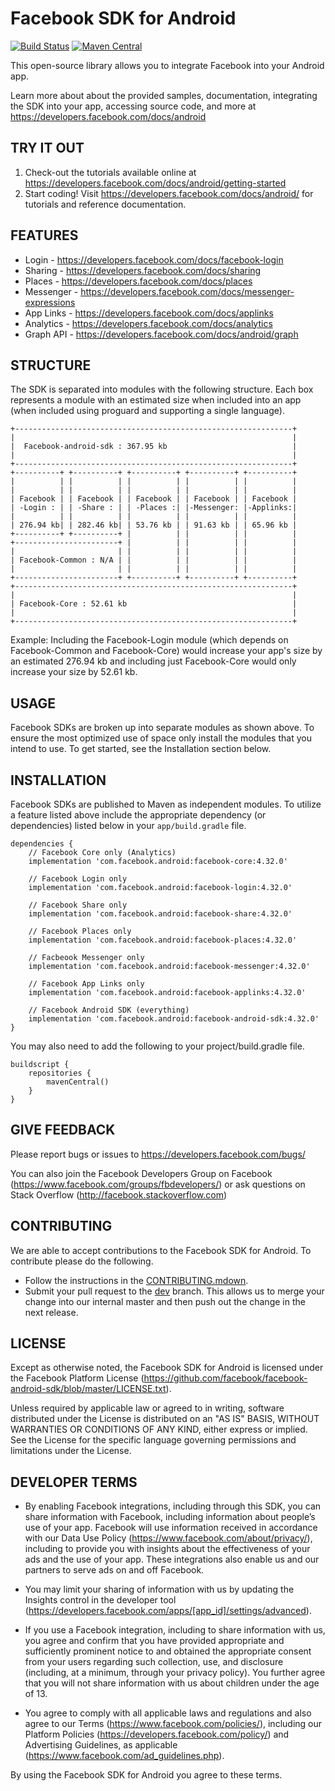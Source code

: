 Facebook SDK for Android
========================

[![Build Status](https://travis-ci.org/facebook/facebook-android-sdk.svg?branch=master)](https://travis-ci.org/facebook/facebook-android-sdk.svg?branch=master)
[![Maven Central](https://maven-badges.herokuapp.com/maven-central/com.facebook.android/facebook-android-sdk/badge.svg?style=flat)](https://maven-badges.herokuapp.com/maven-central/com.facebook.android/facebook-android-sdk)

This open-source library allows you to integrate Facebook into your Android app.

Learn more about about the provided samples, documentation, integrating the SDK into your app, accessing source code, and more at https://developers.facebook.com/docs/android

TRY IT OUT
----------
1. Check-out the tutorials available online at https://developers.facebook.com/docs/android/getting-started
2. Start coding! Visit https://developers.facebook.com/docs/android/ for tutorials and reference documentation.

FEATURES
--------
* Login     - https://developers.facebook.com/docs/facebook-login
* Sharing   - https://developers.facebook.com/docs/sharing
* Places    - https://developers.facebook.com/docs/places
* Messenger - https://developers.facebook.com/docs/messenger-expressions
* App Links - https://developers.facebook.com/docs/applinks
* Analytics - https://developers.facebook.com/docs/analytics
* Graph API - https://developers.facebook.com/docs/android/graph

STRUCTURE
---------
The SDK is separated into modules with the following structure. Each box represents a module with an 
estimated size when included into an app (when included using proguard and supporting a single language). 

    +--------------------------------------------------------------+
    |                                                              |
    |  Facebook-android-sdk : 367.95 kb                            |
    |                                                              |
    +--------------------------------------------------------------+
    +----------+ +----------+ +----------+ +----------+ +----------+
    |          | |          | |          | |          | |          |
    |          | |          | |          | |          | |          |
    | Facebook | | Facebook | | Facebook | | Facebook | | Facebook |
    | -Login : | | -Share : | | -Places :| |-Messenger: |-Applinks:|
    |          | |          | |          | |          | |          |
    | 276.94 kb| | 282.46 kb| | 53.76 kb | | 91.63 kb | | 65.96 kb |
    +----------+ +----------+ |          | |          | |          |
    +-----------------------+ |          | |          | |          |
    |                       | |          | |          | |          |
    | Facebook-Common : N/A | |          | |          | |          |
    |                       | |          | |          | |          |
    +-----------------------+ +----------+ +----------+ +----------+
    +--------------------------------------------------------------+
    |                                                              |
    | Facebook-Core : 52.61 kb                                     |
    |                                                              |
    +--------------------------------------------------------------+
    
Example: Including the Facebook-Login module (which depends on Facebook-Common and Facebook-Core) would
increase your app's size by an estimated 276.94 kb and including just Facebook-Core would only increase
your size by 52.61 kb.

USAGE
-----
Facebook SDKs are broken up into separate modules as shown above. To ensure the most optimized use of
space only install the modules that you intend to use. To get started, see the Installation section below.

INSTALLATION
------------
Facebook SDKs are published to Maven as independent modules. To utilize a feature listed above
include the appropriate dependency (or dependencies) listed below in your `app/build.gradle` file. 
    
    dependencies {
        // Facebook Core only (Analytics)
        implementation 'com.facebook.android:facebook-core:4.32.0'
        
        // Facebook Login only
        implementation 'com.facebook.android:facebook-login:4.32.0'
        
        // Facebook Share only
        implementation 'com.facebook.android:facebook-share:4.32.0'
        
        // Facebook Places only
        implementation 'com.facebook.android:facebook-places:4.32.0'
        
        // Facbeook Messenger only
        implementation 'com.facebook.android:facebook-messenger:4.32.0'
        
        // Facebook App Links only
        implementation 'com.facebook.android:facebook-applinks:4.32.0'
        
        // Facebook Android SDK (everything)
        implementation 'com.facebook.android:facebook-android-sdk:4.32.0'
    }

You may also need to add the following to your project/build.gradle file.

    buildscript {
        repositories {
            mavenCentral() 
        }
    }

GIVE FEEDBACK
-------------
Please report bugs or issues to https://developers.facebook.com/bugs/

You can also join the Facebook Developers Group on Facebook (https://www.facebook.com/groups/fbdevelopers/) or ask questions on Stack Overflow (http://facebook.stackoverflow.com)

CONTRIBUTING
-------------
We are able to accept contributions to the Facebook SDK for Android. To contribute please do the following.
- Follow the instructions in the [CONTRIBUTING.mdown](https://github.com/facebook/facebook-android-sdk/blob/master/CONTRIBUTING.mdown).
- Submit your pull request to the [dev](https://github.com/facebook/facebook-android-sdk/tree/dev) branch. This allows us to merge your change into our internal master and then push out the change in the next release.

LICENSE
-------
Except as otherwise noted, the Facebook SDK for Android is licensed under the Facebook Platform License (https://github.com/facebook/facebook-android-sdk/blob/master/LICENSE.txt).

Unless required by applicable law or agreed to in writing, software distributed under the License is distributed on an "AS IS" BASIS, WITHOUT WARRANTIES OR CONDITIONS OF ANY KIND, either express or implied.  See the License for the specific language governing permissions and limitations under the License.

DEVELOPER TERMS
---------------

- By enabling Facebook integrations, including through this SDK, you can share information with Facebook, including information about people’s use of your app. Facebook will use information received in accordance with our Data Use Policy (https://www.facebook.com/about/privacy/), including to provide you with insights about the effectiveness of your ads and the use of your app.  These integrations also enable us and our partners to serve ads on and off Facebook.

- You may limit your sharing of information with us by updating the Insights control in the developer tool (https://developers.facebook.com/apps/[app_id]/settings/advanced).

- If you use a Facebook integration, including to share information with us, you agree and confirm that you have provided appropriate and sufficiently prominent notice to and obtained the appropriate consent from your users regarding such collection, use, and disclosure (including, at a minimum, through your privacy policy). You further agree that you will not share information with us about children under the age of 13.

- You agree to comply with all applicable laws and regulations and also agree to our Terms (https://www.facebook.com/policies/), including our Platform Policies (https://developers.facebook.com/policy/) and Advertising Guidelines, as applicable (https://www.facebook.com/ad_guidelines.php).

By using the Facebook SDK for Android you agree to these terms.
